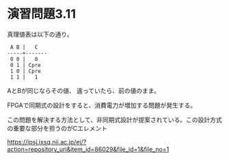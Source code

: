 # 演習問題3.11

真理値表は以下の通り。

```
 A B |   C
-----+-------
 0 0 |   0
 0 1 | Cpre
 1 0 | Cpre
 1 1 |   1
```

AとBが同じならその値、
違っていたら、前の値のまま。

FPGAで同期式の設計をすると、消費電力が増加する問題が発生する。

この問題を解決する方法として、非同期式設計が提案されている。この設計方式の重要な部分を担うのがCエレメント

https://ipsj.ixsq.nii.ac.jp/ej/?action=repository_uri&item_id=86029&file_id=1&file_no=1

